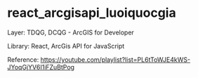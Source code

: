 # react_arcgisapi_luoiquocgia

Layer: TDQG, DCQG - ArcGIS for Developer

Library: React, ArcGis API for JavaScript

Reference: https://youtube.com/playlist?list=PL6tToWJE4kWS-JYoqGjYV6I1iFZuBtPog


